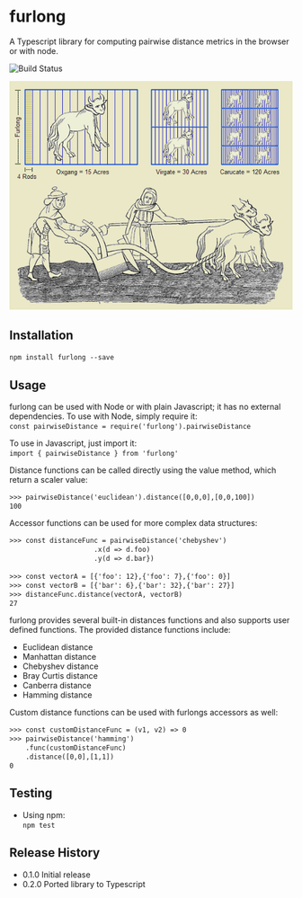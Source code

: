furlong
=========

A Typescript library for computing pairwise distance metrics in the browser or with node.

![Build Status](https://github.com/seth-brown/furlong/workflows/Build%20Status/badge.svg?branch=master)

![](furlong.jpg)

## Installation

`npm install furlong --save`

## Usage

furlong can be used with Node or with plain Javascript; it has no external dependencies. To use with Node, simply require it:  
```const pairwiseDistance = require('furlong').pairwiseDistance```

To use in Javascript, just import it:  
```import { pairwiseDistance } from 'furlong'```

Distance functions can be called directly using the value method, which return a scaler value:

``` 
>>> pairwiseDistance('euclidean').distance([0,0,0],[0,0,100])
100
```

Accessor functions can be used for more complex data structures:
```
>>> const distanceFunc = pairwiseDistance('chebyshev')
                     .x(d => d.foo)
                     .y(d => d.bar})

>>> const vectorA = [{'foo': 12},{'foo': 7},{'foo': 0}]
>>> const vectorB = [{'bar': 6},{'bar': 32},{'bar': 27}]
>>> distanceFunc.distance(vectorA, vectorB)
27
```

furlong provides several built-in distances functions and also supports user defined functions. The provided distance functions include:

* Euclidean distance
* Manhattan distance
* Chebyshev distance
* Bray Curtis distance
* Canberra distance 
* Hamming distance

Custom distance functions can be used with furlongs accessors as well:

```
>>> const customDistanceFunc = (v1, v2) => 0
>>> pairwiseDistance('hamming')
    .func(customDistanceFunc)
    .distance([0,0],[1,1])
0
```

## Testing

* Using npm:  
  `npm test`

## Release History

* 0.1.0 Initial release
* 0.2.0 Ported library to Typescript
